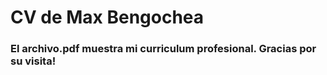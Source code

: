 # CV de Max Bengochea 

### El archivo.pdf muestra mi curriculum profesional. Gracias por su visita!